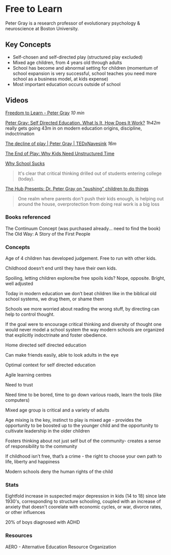 # Free to Learn

Peter Gray is a research professor of evolutionary psychology & neuroscience at Boston University.

## Key Concepts
- Self-chosen and self-directed play (structured play excluded)
- Mixed age children, from 4 years old through adults
- School has become and abnormal setting for children (momentum of school expansion is very successful, school teaches you need more school as a business model, at kids expense)
- Most important education occurs outside of school

## Videos

[Freedom to Learn - Peter Gray](https://youtu.be/-OMYesA1nQo) *10 min*

[Peter Gray: Self Directed Education. What Is It, How Does It Work?](https://youtu.be/DYYbYyGbEcc) *1h42m* really gets going 43m in on modern education origins, discipline, indoctrination 

[The decline of play | Peter Gray | TEDxNavesink](https://youtu.be/Bg-GEzM7iTk?si=Ey0rLrVJY5QRrhaX) *16m*

[The End of Play: Why Kids Need Unstructured Time](https://youtu.be/zB5_KAOjboc?si=rIARkzax032YaNfm)

[Why School Sucks](https://www.youtube.com/watch?v=vxUcwfSQ1as) 

> It's clear that critical thinking drilled out of students entering college (today).

[The Hub Presents: Dr. Peter Gray on "pushing" children to do things](https://www.youtube.com/watch?v=dFBtx9yPv_A) 

> One realm where parents don't push their kids enough, is helping out around the house, overprotection from doing real work is a big loss




### Books referenced

The Continuum Concept (was purchased already... need to find the book)
The Old Way: A Story of the First People


### Concepts

Age of 4 children has developed judgement. Free to run with other kids.

Childhood doesn’t end until they have their own kids.

Spoiling, letting children explore/be free spoils kids? Nope, opposite. Bright, well adjusted 


Today in modern education we don’t beat children like in the biblical old school systems, we drug them, or shame them

Schools we more worried about reading the wrong stuff, by directing can help to control thought.

If the goal were to encourage critical thinking and diversity of thought one would never model a school system the way modern schools are organized that explicitly indoctrinate and foster obedience. 

Home directed self directed education 

Can make friends easily, able to look adults in the eye

Optimal context for self directed education 


Agile learning centres

Need to trust

Need time to be bored, time to go down various roads, learn the tools (like computers)

Mixed age group is critical and a variety of adults

Age mixing is the key, instinct to play is mixed age - provides the opportunity to be boosted up to the younger child and the opportunity to cultivate leadership in the older children 

Fosters thinking about not just self but of the community- creates a sense of responsibility to the community 

If childhood isn’t free, that’s a crime - the right to choose your own path to life, liberty and happiness 

Modern schools deny the human rights of the child 

### Stats

Eightfold increase in suspected major depression in kids (14 to 18) since late 1930's, corresponding to structure schooling, coupled with an increase of anxiety that doesn't coorelate with economic cycles, or war, divorce rates, or other influences

20% of boys diagnosed with ADHD

### Resources 

AERO - Alternative Education Resource Organization 

